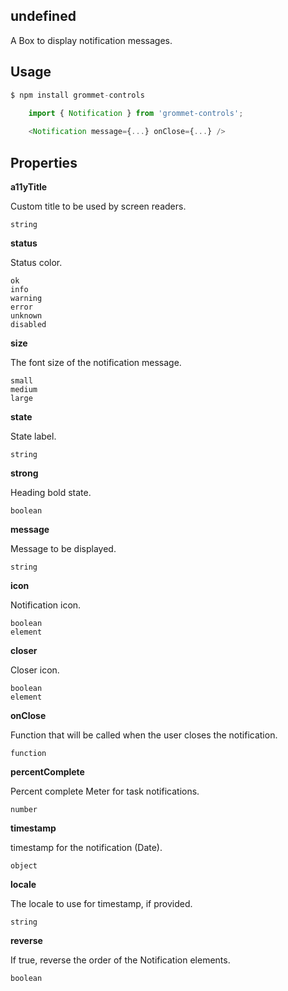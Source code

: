## undefined
A Box to display notification messages.

## Usage

```javascript
$ npm install grommet-controls
 
    import { Notification } from 'grommet-controls';

    <Notification message={...} onClose={...} />
```

## Properties

**a11yTitle**

Custom title to be used by screen readers.

```
string
```

**status**

Status color.

```
ok
info
warning
error
unknown
disabled
```

**size**

The font size of the notification message.

```
small
medium
large
```

**state**

State label.

```
string
```

**strong**

Heading bold state.

```
boolean
```

**message**

Message to be displayed.

```
string
```

**icon**

Notification icon.

```
boolean
element
```

**closer**

Closer icon.

```
boolean
element
```

**onClose**

Function that will be called when the user closes the notification.

```
function
```

**percentComplete**

Percent complete Meter for task notifications.

```
number
```

**timestamp**

timestamp for the notification (Date).

```
object
```

**locale**

The locale to use for timestamp, if provided.

```
string
```

**reverse**

If true, reverse the order of the Notification elements.

```
boolean
```
  